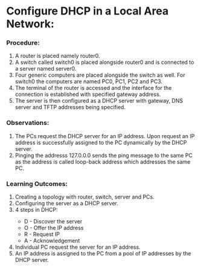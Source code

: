<h1>Configure DHCP in a Local Area Network:</h1>

<h3>Procedure:</h3>
<ol>
<li>A router is placed namely router0.</li>
<li>A switch called switch0 is placed alongside router0 and is connected to a server named server0.</li>
<li>Four generic computers are placed alongside the switch as well. For switch0 the computers are named PC0, PC1, PC2 and PC3.</li>
<li>The terminal of the router is accessed and the interface for the connection is established with specified gateway address.</li>
<li>The server is then configured as a DHCP server with gateway, DNS server and TFTP addresses being specified.</li>
</ol>
<h3>Observations:</h3>
<ol>
<li>The PCs request the DHCP server for an IP address. Upon request an IP address is successfully assigned to the PC dynamically by the DHCP server.</li>
<li>Pinging the addresss 127.0.0.0 sends the ping message to the same PC as the address is called loop-back address which addresses the same PC.</li>
</ol>
<h3>Learning Outcomes:</h3>
<ol>
<li>Creating a topology with router, switch, server and PCs.</li>
<li>Configuring the server as a DHCP server.</li>
<li>4 steps in DHCP:</li>
<ul>
  <li>D - Discover the server</li>
  <li>O - Offer the IP address</li>
  <li>R - Request IP</li>
  <li>A - Acknowledgement</li></ul>

<li>Individual PC request the server for an IP address.</li>
<li>An IP address is assigned to the PC from a pool of IP addresses by the DHCP server.</li></ol>
